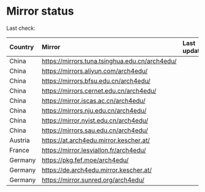 <script src="./time.js"></script>
# Mirror status
Last check: <script type="text/javascript">localize(1714036737.0396538);</script>

|Country|Mirror|Last update|
|:------|:-----|:----------|
|China|https://mirrors.tuna.tsinghua.edu.cn/arch4edu/|<script type="text/javascript">localize(1714028989);</script>|
|China|https://mirrors.aliyun.com/arch4edu/|<script type="text/javascript">localize(1713983694);</script>|
|China|https://mirrors.bfsu.edu.cn/arch4edu/|<script type="text/javascript">localize(1714028989);</script>|
|China|https://mirrors.cernet.edu.cn/arch4edu/|<script type="text/javascript">localize(1714028989);</script>|
|China|https://mirror.iscas.ac.cn/arch4edu/|<script type="text/javascript">localize(1713983694);</script>|
|China|https://mirrors.nju.edu.cn/arch4edu/|<script type="text/javascript">localize(1713983694);</script>|
|China|https://mirror.nyist.edu.cn/arch4edu/|<script type="text/javascript">localize(1713983694);</script>|
|China|https://mirrors.sau.edu.cn/arch4edu/|<script type="text/javascript">localize(1713983694);</script>|
|Austria|https://at.arch4edu.mirror.kescher.at/|<script type="text/javascript">localize(1714028989);</script>|
|France|https://mirror.lesviallon.fr/arch4edu/|<script type="text/javascript">localize(1713983694);</script>|
|Germany|https://pkg.fef.moe/arch4edu/|<script type="text/javascript">localize(1714028989);</script>|
|Germany|https://de.arch4edu.mirror.kescher.at/|<script type="text/javascript">localize(1714028989);</script>|
|Germany|https://mirror.sunred.org/arch4edu/|<script type="text/javascript">localize(1714028989);</script>|

<script src="./tablefilter/tablefilter.js"></script>
<script src="./table.js"></script>
